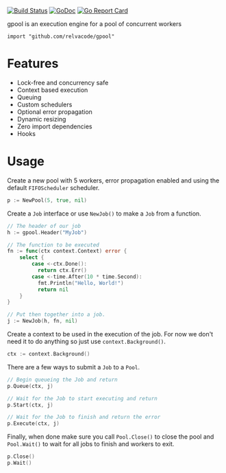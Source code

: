 [![Build Status](https://travis-ci.org/relvacode/gpool.svg?branch=master)](https://travis-ci.org/relvacode/gpool) [![GoDoc](https://godoc.org/github.com/relvacode/gpool?status.svg)](https://godoc.org/github.com/relvacode/gpool)
[![Go Report Card](https://goreportcard.com/badge/github.com/relvacode/gpool)](https://goreportcard.com/report/github.com/relvacode/gpool)

gpool is an execution engine for a pool of concurrent workers

`import "github.com/relvacode/gpool"`

# Features

  * Lock-free and concurrency safe
  * Context based execution
  * Queuing
  * Custom schedulers
  * Optional error propagation
  * Dynamic resizing
  * Zero import dependencies
  * Hooks

# Usage

Create a new pool with 5 workers, error propagation enabled and using the default `FIFOScheduler` scheduler.

```go
p := NewPool(5, true, nil)
```

Create a `Job` interface or use `NewJob()` to make a `Job` from a function.

```go
// The header of our job
h := gpool.Header("MyJob")

// The function to be executed
fn := func(ctx context.Context) error {
    select {
        case <-ctx.Done():
          return ctx.Err()
        case <-time.After(10 * time.Second):
          fmt.Println("Hello, World!")
          return nil
    }
}

// Put then together into a job.
j := NewJob(h, fn, nil)
```

Create a context to be used in the execution of the job.
For now we don't need it to do anything so just use `context.Background()`.

```go
ctx := context.Background()
```

There are a few ways to submit a `Job` to a `Pool`.

```go
// Begin queueing the Job and return
p.Queue(ctx, j)
```

```go
// Wait for the Job to start executing and return
p.Start(ctx, j)
```

```go
// Wait for the Job to finish and return the error
p.Execute(ctx, j)
```

Finally, when done make sure you call `Pool.Close()` to close the pool and `Pool.Wait()` to wait for all jobs to finish and workers to exit.

```go
p.Close()
p.Wait()
```
